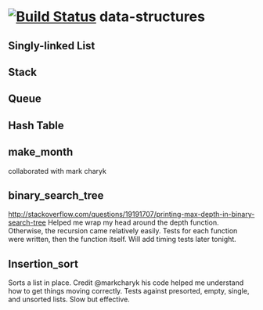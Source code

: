 [![Build Status](https://travis-ci.org/lordsheepy/data-structures.png?branch=master)](https://travis-ci.org/lordsheepy/data-structures)
data-structures
===============


Singly-linked List
------------------


Stack
-----


Queue
-----


Hash Table
----------


make_month
----------
collaborated with mark charyk

binary_search_tree
------------------
http://stackoverflow.com/questions/19191707/printing-max-depth-in-binary-search-tree
Helped me wrap my head around the depth function. Otherwise, the recursion came
relatively easily. Tests for each function were written, then the function
itself. Will add timing tests later tonight.

Insertion_sort
--------------
Sorts a list in place. Credit @markcharyk his code helped me understand how to
get things moving correctly. Tests against presorted, empty, single, and unsorted
lists. Slow but effective.
